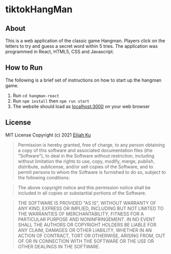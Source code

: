 # tiktokHangMan
## About
This is a web application of the classic game Hangman. Players click on the letters to try and guess a secret word within 5 tries. The application was programmed in React, HTML5, CSS and Javascript.

## How to Run
The following is a brief set of instructions on how to start up the hangman game.
1. Run `cd hangman-react`
2. Run `npm install` then `npm run start` 
3. The website should load as [localhost:3000](https://localhost:3000) on your web browser

## License

MIT License
Copyright (c) 2021 [Elijah Ku](https://github.com/Zeli0) 

> Permission is hereby granted, free of charge, to any person obtaining a copy
> of this software and associated documentation files (the "Software"), to deal
> in the Software without restriction, including without limitation the rights
> to use, copy, modify, merge, publish, distribute, sublicense, and/or sell
> copies of the Software, and to permit persons to whom the Software is
> furnished to do so, subject to the following conditions:

> The above copyright notice and this permission notice shall be included in all
> copies or substantial portions of the Software.

> THE SOFTWARE IS PROVIDED "AS IS", WITHOUT WARRANTY OF ANY KIND, EXPRESS OR
> IMPLIED, INCLUDING BUT NOT LIMITED TO THE WARRANTIES OF MERCHANTABILITY,
> FITNESS FOR A PARTICULAR PURPOSE AND NONINFRINGEMENT. IN NO EVENT SHALL THE
> AUTHORS OR COPYRIGHT HOLDERS BE LIABLE FOR ANY CLAIM, DAMAGES OR OTHER
> LIABILITY, WHETHER IN AN ACTION OF CONTRACT, TORT OR OTHERWISE, ARISING FROM,
> OUT OF OR IN CONNECTION WITH THE SOFTWARE OR THE USE OR OTHER DEALINGS IN THE
> SOFTWARE.
